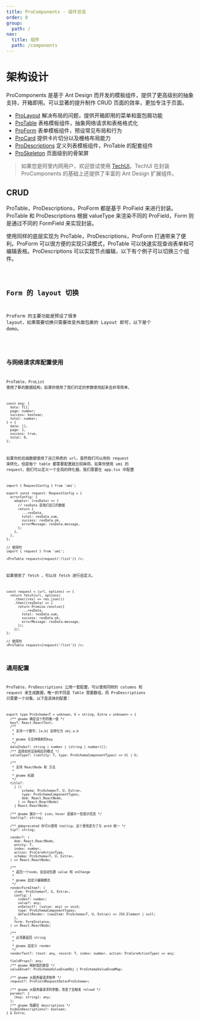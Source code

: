 ```yaml
---
title: ProComponents - 组件总览
order: 0
group:
  path: /
nav:
  title: 组件
  path: /components
---
```


# 架构设计

ProComponents 是基于 Ant Design 而开发的模板组件，提供了更高级别的抽象支持，开箱即用。可以显著的提升制作 CRUD 页面的效率，更加专注于页面。

- [ProLayout](/components/layout) 解决布局的问题，提供开箱即用的菜单和面包屑功能
- [ProTable](/components/table) 表格模板组件，抽象网络请求和表格格式化
- [ProForm](/components/form) 表单模板组件，预设常见布局和行为
- [ProCard](/components/card) 提供卡片切分以及栅格布局能力
- [ProDescriptions](/components/descriptions) 定义列表模板组件，ProTable 的配套组件
- [ProSkeleton](/components/skeleton) 页面级别的骨架屏

> 如果您是阿里内网用户，欢迎尝试使用 [TechUI](https://techui.alipay.com)。TechUI 在封装 ProComponents 的基础上还提供了丰富的 Ant Design 扩展组件。

## CRUD

ProTable，ProDescriptions，ProForm 都是基于 ProField 来进行封装。ProTable 和 ProDescriptions 根据 valueType 来渲染不同的 ProField，Form 则是通过不同的 FormField 来实现封装。

使用同样的底层实现为 ProTable，ProDescriptions，ProForm 打通带来了便利。ProForm 可以很方便的实现只读模式，ProTable 可以快速实现查询表单和可编辑表格。ProDescriptions 可以实现节点编辑，以下有个例子可以切换三个组件。

<code src="../packages/table/src/demos/crud.tsx">

## Form 的 layout 切换

ProForm 的主要功能是预设了很多 layout，如果需要切换只需要改变外面包裹的 Layout 即可，以下是个 demo。

<code src="../packages/form/src/demos/layout-change.tsx">

## 与网络请求库配置使用

ProTable，ProList 使用了新的数据结构，如果你使用了我们约定的参数使用起来会非常简单。

```tsx | pure
const msg: {
  data: T[];
  page: number;
  success: boolean;
  total: number;
} = {
  data: [],
  page: 1,
  success: true,
  total: 0,
};
```

如果你的后端数据使用了自己熟悉的 url，虽然我们可以用的 request 来转化，但是每个 table 都需要配置就比较麻烦。如果你使用 umi 的 request，我们可以定义一个全局的转化器。我们需要在 app.tsx 中配置

```tsx | pure
import { RequestConfig } from 'umi';

export const request: RequestConfig = {
  errorConfig: {
    adaptor: (resData) => {
      // resData 是我们自己的数据
      return {
        ...resData,
        total: resData.sum,
        success: resData.ok,
        errorMessage: resData.message,
      };
    },
  },
};

// 使用时
import { request } from 'umi';

<ProTable request={request('/list')} />;
```

如果使用了 fetch ，可以对 fetch 进行自定义。

```tsx | pure
const request = (url, options) => {
  return fetch(url, options)
    .then((res) => res.json())
    .then((resData) => {
      return Promise.resolve({
        ...resData,
        total: resData.sum,
        success: resData.ok,
        errorMessage: resData.message,
      });
    });
};

// 使用时
<ProTable request={request('/list')} />;
```

## 通用配置

ProTable，ProDescriptions 公用一套配置，可以使用同样的 columns 和 request 来生成数据，唯一的不同是 Table 需要数组，而 ProDescriptions 只需要一个对象。以下是具体的配置：

```tsx | pure
export type ProSchema<T = unknown, U = string, Extra = unknown> = {
  /** @name 确定这个列的唯一值 */
  key?: React.ReactText;
  /**
   * 支持一个数字，[a,b] 会转化为 obj.a.b
   *
   * @name 与实体映射的key
   */
  dataIndex?: string | number | (string | number)[];
  /** 选择如何渲染相应的模式 */
  valueType?: ((entity: T, type: ProSchemaComponentTypes) => U) | U;

  /**
   * 支持 ReactNode 和 方法
   *
   * @name 标题
   */
  title?:
    | ((
        schema: ProSchema<T, U, Extra>,
        type: ProSchemaComponentTypes,
        dom: React.ReactNode,
      ) => React.ReactNode)
    | React.ReactNode;

  /** @name 展示一个 icon，hover 是展示一些提示信息 */
  tooltip?: string;

  /** @deprecated 你可以使用 tooltip，这个更改是为了与 antd 统一 */
  tip?: string;

  render?: (
    dom: React.ReactNode,
    entity: T,
    index: number,
    action: ProCoreActionType,
    schema: ProSchema<T, U, Extra>,
  ) => React.ReactNode;

  /**
   * 返回一个node，会自动包裹 value 和 onChange
   *
   * @name 自定义编辑模式
   */
  renderFormItem?: (
    item: ProSchema<T, U, Extra>,
    config: {
      index?: number;
      value?: any;
      onSelect?: (value: any) => void;
      type: ProSchemaComponentTypes;
      defaultRender: (newItem: ProSchema<T, U, Extra>) => JSX.Element | null;
    },
    form: FormInstance,
  ) => React.ReactNode;

  /**
   * 必须要返回 string
   *
   * @name 自定义 render
   */
  renderText?: (text: any, record: T, index: number, action: ProCoreActionType) => any;

  fieldProps?: any;
  /** @name 映射值的类型 */
  valueEnum?: ProSchemaValueEnumObj | ProSchemaValueEnumMap;

  /** @name 从服务器请求枚举 */
  request?: ProFieldRequestData<ProSchema>;

  /** @name 从服务器请求的参数，改变了会触发 reload */
  params?: {
    [key: string]: any;
  };
  /** @name 隐藏在 descriptions */
  hideInDescriptions?: boolean;
} & Extra;
```
